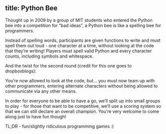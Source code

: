 title: Python Bee
---
Thought up in 2009 by a group of MIT students who entered the Python bee into a competition for “bad ideas”, a Python bee is like a spelling bee for programmers.

Instead of spelling words, participants are given functions to write and must spell them out loud - one character at a time, without looking at the code that they’re writing! Players must spell valid Python and every character counts, including symbols and whitespace.

And the twist for the second round (credit for this one goes to dropboxblogs):

You’re now allowed to look at the code, but… you must now team up with other programmers, entering alternate characters without being allowed to communicate via any other means.

In order for everyone to be able to have a go, we’ll split up into small groups to play - for those that want to be competitive, we’ll use a scoring system so that we can still declare an overall champion. You’re very welcome to come along just to have fun though!

TL;DR - fun/slightly ridiculous programming games :)
